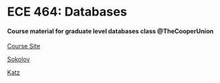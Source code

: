 # ECE 464: Databases

#### Course material for graduate level databases class @TheCooperUnion

[Course Site](http://cooper.edu/engineering/curriculum/courses/ece-464/databases)

[Sokolov](https://cooper.edu/academics/people/eugene-sokolov)

[Katz](https://cooper.edu/academics/people/david-katz)
